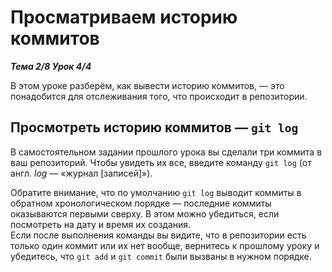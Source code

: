 # Просматриваем историю коммитов  

__*Тема 2/8 Урок 4/4*__  

В этом уроке разберём, как вывести историю коммитов, — это понадобится для отслеживания того, что происходит в репозитории.  

## Просмотреть историю коммитов — `git log`  

В самостоятельном задании прошлого урока вы сделали три коммита в ваш репозиторий. Чтобы увидеть их все, введите команду `git log` (от англ. *log* — «журнал [записей]»).  

Обратите внимание, что по умолчанию `git log` выводит коммиты в обратном хронологическом порядке — последние коммиты оказываются первыми сверху. В этом можно убедиться, если посмотреть на дату и время их создания.  
Если после выполнения команды вы видите, что в репозитории есть только один коммит или их нет вообще, вернитесь к прошлому уроку и убедитесь, что `git add` и `git commit` были вызваны в нужном порядке.  

